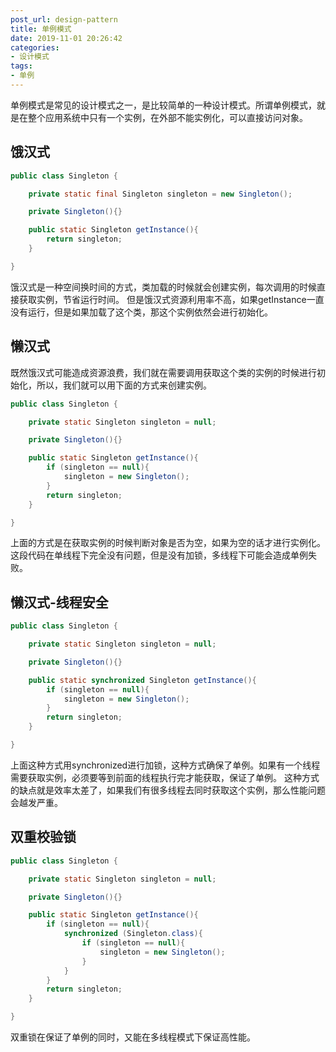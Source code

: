 ```yaml
---
post_url: design-pattern
title: 单例模式
date: 2019-11-01 20:26:42
categories:
- 设计模式
tags:
- 单例
---
```


单例模式是常见的设计模式之一，是比较简单的一种设计模式。所谓单例模式，就是在整个应用系统中只有一个实例，在外部不能实例化，可以直接访问对象。

## 饿汉式
```java
public class Singleton {

    private static final Singleton singleton = new Singleton();

    private Singleton(){}

    public static Singleton getInstance(){
        return singleton;
    }

}
```
饿汉式是一种空间换时间的方式，类加载的时候就会创建实例，每次调用的时候直接获取实例，节省运行时间。
但是饿汉式资源利用率不高，如果getInstance一直没有运行，但是如果加载了这个类，那这个实例依然会进行初始化。

## 懒汉式
既然饿汉式可能造成资源浪费，我们就在需要调用获取这个类的实例的时候进行初始化，所以，我们就可以用下面的方式来创建实例。
```java
public class Singleton {

    private static Singleton singleton = null;

    private Singleton(){}

    public static Singleton getInstance(){
        if (singleton == null){
            singleton = new Singleton();
        }
        return singleton;
    }

}
```
上面的方式是在获取实例的时候判断对象是否为空，如果为空的话才进行实例化。这段代码在单线程下完全没有问题，但是没有加锁，多线程下可能会造成单例失败。

## 懒汉式-线程安全
```java
public class Singleton {

    private static Singleton singleton = null;

    private Singleton(){}

    public static synchronized Singleton getInstance(){
        if (singleton == null){
            singleton = new Singleton();
        }
        return singleton;
    }

}
```
上面这种方式用synchronized进行加锁，这种方式确保了单例。如果有一个线程需要获取实例，必须要等到前面的线程执行完才能获取，保证了单例。
这种方式的缺点就是效率太差了，如果我们有很多线程去同时获取这个实例，那么性能问题会越发严重。

## 双重校验锁
```java
public class Singleton {

    private static Singleton singleton = null;

    private Singleton(){}

    public static Singleton getInstance(){
        if (singleton == null){
            synchronized (Singleton.class){
                if (singleton == null){
                    singleton = new Singleton();
                }
            }
        }
        return singleton;
    }

}
```
双重锁在保证了单例的同时，又能在多线程模式下保证高性能。


